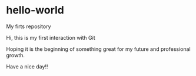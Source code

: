# hello-world
My firts repository


Hi, this is my first interaction with Git

Hoping it is the beginning of something great for my future and professional growth.

Have a nice day!!
